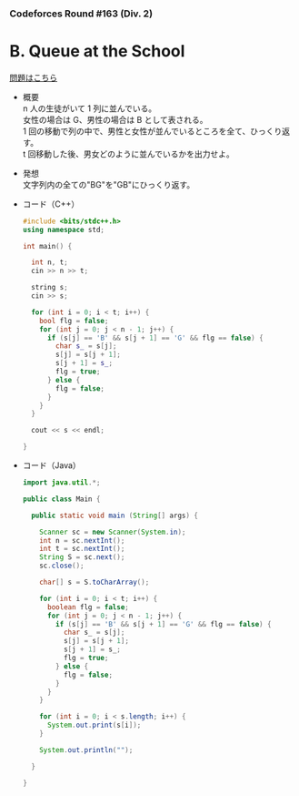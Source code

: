 ### Codeforces Round #163 (Div. 2)

# B. Queue at the School

  [問題はこちら](https://codeforces.com/problemset/problem/266/B)
  
- 概要<br>
  n 人の生徒がいて 1 列に並んでいる。<br>
  女性の場合は G、男性の場合は B として表される。<br>
  1 回の移動で列の中で、男性と女性が並んでいるところを全て、ひっくり返す。<br>
  t 回移動した後、男女どのように並んでいるかを出力せよ。
  
  
- 発想<br>
  文字列内の全ての"BG"を"GB"にひっくり返す。
  
  
- コード（C++）

  ```cpp
  #include <bits/stdc++.h>
  using namespace std;

  int main() {

    int n, t;
    cin >> n >> t;

    string s;
    cin >> s;

    for (int i = 0; i < t; i++) {
      bool flg = false;
      for (int j = 0; j < n - 1; j++) {
        if (s[j] == 'B' && s[j + 1] == 'G' && flg == false) {
          char s_ = s[j];
          s[j] = s[j + 1];
          s[j + 1] = s_;
          flg = true;
        } else {
          flg = false;
        }
      }
    }

    cout << s << endl;

  }
  ```
  
- コード（Java）

  ```java
  import java.util.*;

  public class Main {

    public static void main (String[] args) {

      Scanner sc = new Scanner(System.in);
      int n = sc.nextInt();
      int t = sc.nextInt();
      String S = sc.next();
      sc.close();

      char[] s = S.toCharArray();

      for (int i = 0; i < t; i++) {
        boolean flg = false;
        for (int j = 0; j < n - 1; j++) {
          if (s[j] == 'B' && s[j + 1] == 'G' && flg == false) {
            char s_ = s[j];
            s[j] = s[j + 1];
            s[j + 1] = s_;
            flg = true;
          } else {
            flg = false;
          }
        }
      }

      for (int i = 0; i < s.length; i++) {
        System.out.print(s[i]);
      }

      System.out.println("");

    }

  }
  ```
    